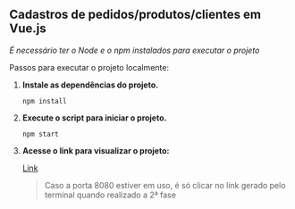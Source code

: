 ##  Cadastros de pedidos/produtos/clientes em Vue.js

*É necessário ter o Node e o npm instalados para executar o projeto*

Passos para executar o projeto localmente:

1. **Instale as dependências do projeto.**

   ```shell
   npm install

   ```

2. **Execute o script para iniciar o projeto.**

   ```shell
   npm start
   ```
   
3. **Acesse o link para visualizar o projeto:**

   [Link](http://localhost:8080)

   > Caso a porta 8080 estiver em uso, é só clicar no link gerado pelo terminal quando realizado a 2ª fase
